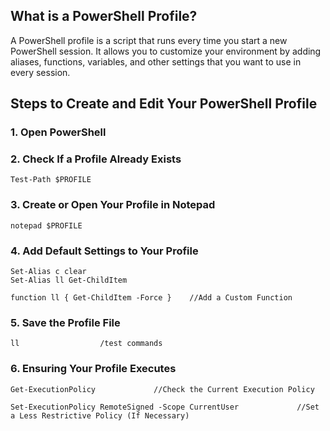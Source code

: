 ## What is a PowerShell Profile?

A PowerShell profile is a script that runs every time you start a new PowerShell session. It allows you to customize your environment by adding aliases, functions, variables, and other settings that you want to use in every session.
## Steps to Create and Edit Your PowerShell Profile

### 1. Open PowerShell

### 2. Check If a Profile Already Exists
	Test-Path $PROFILE
### 3. Create or Open Your Profile in Notepad
	notepad $PROFILE

### 4. Add Default Settings to Your Profile
	Set-Alias c clear
	Set-Alias ll Get-ChildItem

	function ll { Get-ChildItem -Force }	//Add a Custom Function

### 5. Save the Profile File
	ll					/test commands

### 6. Ensuring Your Profile Executes

	Get-ExecutionPolicy				//Check the Current Execution Policy

	Set-ExecutionPolicy RemoteSigned -Scope CurrentUser				//Set a Less Restrictive Policy (If Necessary)










